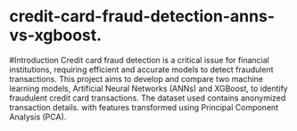 # credit-card-fraud-detection-anns-vs-xgboost.    
#Introduction
Credit card fraud detection is a critical issue for financial institutions, requiring efficient and accurate models to detect fraudulent transactions. This project aims to develop and compare two machine learning models, Artificial Neural Networks (ANNs) and XGBoost, to identify fraudulent credit card transactions. The dataset used contains anonymized transaction details. with features transformed using Principal Component Analysis (PCA).
